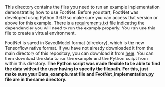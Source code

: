 This directory contains the files you need to run an example implementation demonstrating how to use FootNet. Before you start, FootNet was developed using Python 3.6.9 so make sure you can access that version or above for this example. There is a [requirements.txt](https://github.com/adrianrivadulla/FootNet_Development/blob/main/FootNet_Inference/requirements.txt) file indicating the dependencies you will need to run the example properly. You can use this file to create a virtual environment. 

FootNet is saved in SavedModel format (directory), which is the new Tensorflow native format. If you have not already downloaded it from the main directory of this repository, you can download it from [here](https://drive.google.com/uc?export=download&id=18y8RhQTH3d1Nqp-CWiM415suUZxqjj-9). You can then download the data to run the example and the Python script from within this directory. **The Python script was made flexible to be able to find the data without the user having to specify the filepath. For this, just make sure your Data_example.mat file and FootNet_implementation.py file are in the same directory.**
